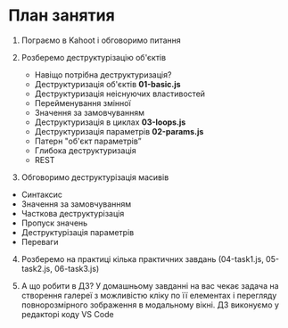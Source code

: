 # План занятия

1. Пограємо в Kahoot і обговоримо питання

2. Розберемо деструктурізацію об'єктів

   - Навіщо потрібна деструктуризація?
   - Деструктуризація об'єктів **01-basic.js**
   - Деструктуризація неіснуючих властивостей
   - Перейменування змінної
   - Значення за замовчуванням
   - Деструктуризація в циклах **03-loops.js**
   - Деструктуризація параметрів **02-params.js**
   - Патерн "об'єкт параметрів”
   - Глибока деструктуризація
   - REST

3. Обговоримо деструктурізація масивів

- Синтаксис
- Значення за замовчуванням
- Часткова деструктурізація
- Пропуск значень
- Деструктурізація параметрів
- Переваги

4. Розберемо на практиці кілька практичних завдань (04-task1.js, 05-task2.js,
   06-task3.js)

5. А що робити в ДЗ? У домашньому завданні на вас чекає задача на створення
   галереї з можливістю кліку по її елементах і перегляду повнорозмірного
   зображення в модальному вікні. ДЗ виконуємо у редакторі коду VS Code
